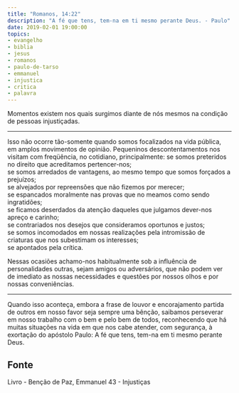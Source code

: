 ```yaml
---
title: "Romanos, 14:22"
description: "A fé que tens, tem-na em ti mesmo perante Deus. - Paulo"
date: 2019-02-01 19:00:00
topics: 
- evangelho
- biblia
- jesus
- romanos
- paulo-de-tarso
- emmanuel
- injustica
- critica
- palavra
---
```


Momentos existem nos quais surgimos diante de nós mesmos na condição de pessoas
injustiçadas. 

***

Isso não ocorre tão-somente
quando somos focalizados na vida pública, em amplos movimentos de
opinião. Pequeninos descontentamentos nos visitam com freqüência, no
cotidiano, principalmente: se somos preteridos no direito que acreditamos
pertencer-nos;  
se somos arredados de vantagens, ao mesmo tempo que somos forçados a prejuízos;  
se alvejados por repreensões que não fizemos por merecer;  
se espancados moralmente nas provas que no meamos como sendo ingratidões;  
se ficamos deserdados da atenção daqueles que julgamos dever-nos apreço e carinho;  
se contrariados nos desejos que consideramos oportunos e justos;  
se somos incomodados em nossas realizações pela intromissão de criaturas que nos subestimam os interesses;  
se apontados pela crítica.

Nessas ocasiões achamo-nos habitualmente sob a influência de personalidades
outras, sejam amigos ou adversários, que não podem ver de imediato as nossas
necessidades e questões por nossos olhos e por nossas conveniências. 

***

Quando isso aconteça, embora a frase de louvor e encorajamento partida de outros
em nosso favor seja sempre uma bênção, saibamos perseverar em nosso trabalho com
o bem e pelo bem de todos, reconhecendo que há muitas situações na vida em que
nos cabe atender, com segurança, à exortação do apóstolo Paulo: A fé que tens,
tem-na em ti mesmo perante Deus.




## Fonte
Livro - Benção de Paz, Emmanuel
43 - Injustiças 

